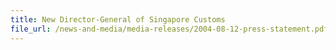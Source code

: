 ```yaml
---
title: New Director-General of Singapore Customs
file_url: /news-and-media/media-releases/2004-08-12-press-statement.pdf
---
```

